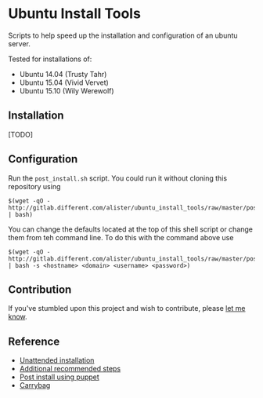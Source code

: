 # Ubuntu Install Tools
Scripts to help speed up the installation and configuration of an ubuntu server.

Tested for installations of:
* Ubuntu 14.04 (Trusty Tahr)
* Ubuntu 15.04 (Vivid Vervet)
* Ubuntu 15.10 (Wily Werewolf)

## Installation
[TODO]

## Configuration
Run the `post_install.sh` script. You could run it without cloning this repository using

    $(wget -qO - http://gitlab.different.com/alister/ubuntu_install_tools/raw/master/post_install.sh | bash)

You can change the defaults located at the top of this shell script or change them from teh command line. To do this with the command above use

    $(wget -qO - http://gitlab.different.com/alister/ubuntu_install_tools/raw/master/post_install.sh | bash -s <hostname> <domain> <username> <password>)

## Contribution
If you've stumbled upon this project and wish to contribute, please [let me know](mailto:alister@different.com).

## Reference
* [Unattended installation](http://askubuntu.com/questions/122505/how-do-i-create-a-completely-unattended-install-of-ubuntu)
* [Additional recommended steps](https://www.digitalocean.com/community/tutorials/additional-recommended-steps-for-new-ubuntu-14-04-servers)
* [Post install using puppet](https://github.com/netson/ubuntu-unattended/blob/master/start.sh)
* [Carrybag](http://gitlab.different.com/alister/carrybag/)
